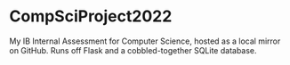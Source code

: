 # CompSciProject2022
My IB Internal Assessment for Computer Science, hosted as a local mirror on GitHub. Runs off Flask and a cobbled-together SQLite database.
